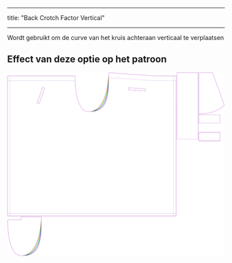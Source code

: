 - - -
title: "Back Crotch Factor Vertical"
- - -

Wordt gebruikt om de curve van het kruis achteraan verticaal te verplaatsen

## Effect van deze optie op het patroon

![Deze afbeelding toont het effect van deze optie door meerdere varianten die een andere waarde hebben voor deze optie te vervangen](waralee_crotchfactorbackver_sample.svg "Effect of this option on the pattern")
